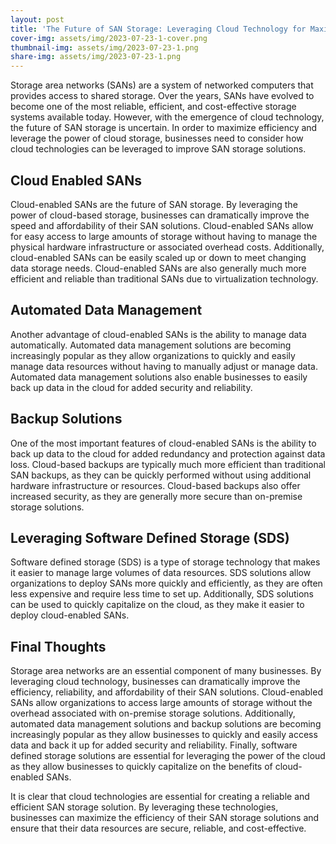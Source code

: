 ```yaml
---
layout: post
title: 'The Future of SAN Storage: Leveraging Cloud Technology for Maximum Efficiency'.
cover-img: assets/img/2023-07-23-1-cover.png
thumbnail-img: assets/img/2023-07-23-1.png
share-img: assets/img/2023-07-23-1.png
---
```





Storage area networks (SANs) are a system of networked computers that provides access to shared storage. Over the years, SANs have evolved to become one of the most reliable, efficient, and cost-effective storage systems available today. However, with the emergence of cloud technology, the future of SAN storage is uncertain. In order to maximize efficiency and leverage the power of cloud storage, businesses need to consider how cloud technologies can be leveraged to improve SAN storage solutions. 

## Cloud Enabled SANs

Cloud-enabled SANs are the future of SAN storage. By leveraging the power of cloud-based storage, businesses can dramatically improve the speed and affordability of their SAN solutions. Cloud-enabled SANs allow for easy access to large amounts of storage without having to manage the physical hardware infrastructure or associated overhead costs. Additionally, cloud-enabled SANs can be easily scaled up or down to meet changing data storage needs. Cloud-enabled SANs are also generally much more efficient and reliable than traditional SANs due to virtualization technology. 

## Automated Data Management

Another advantage of cloud-enabled SANs is the ability to manage data automatically. Automated data management solutions are becoming increasingly popular as they allow organizations to quickly and easily manage data resources without having to manually adjust or manage data. Automated data management solutions also enable businesses to easily back up data in the cloud for added security and reliability. 

## Backup Solutions

One of the most important features of cloud-enabled SANs is the ability to back up data to the cloud for added redundancy and protection against data loss. Cloud-based backups are typically much more efficient than traditional SAN backups, as they can be quickly performed without using additional hardware infrastructure or resources. Cloud-based backups also offer increased security, as they are generally more secure than on-premise storage solutions. 

## Leveraging Software Defined Storage (SDS)

Software defined storage (SDS) is a type of storage technology that makes it easier to manage large volumes of data resources. SDS solutions allow organizations to deploy SANs more quickly and efficiently, as they are often less expensive and require less time to set up. Additionally, SDS solutions can be used to quickly capitalize on the cloud, as they make it easier to deploy cloud-enabled SANs. 

## Final Thoughts

Storage area networks are an essential component of many businesses. By leveraging cloud technology, businesses can dramatically improve the efficiency, reliability, and affordability of their SAN solutions. Cloud-enabled SANs allow organizations to access large amounts of storage without the overhead associated with on-premise storage solutions. Additionally, automated data management solutions and backup solutions are becoming increasingly popular as they allow businesses to quickly and easily access data and back it up for added security and reliability. Finally, software defined storage solutions are essential for leveraging the power of the cloud as they allow businesses to quickly capitalize on the benefits of cloud-enabled SANs. 


 
It is clear that cloud technologies are essential for creating a reliable and efficient SAN storage solution. By leveraging these technologies, businesses can maximize the efficiency of their SAN storage solutions and ensure that their data resources are secure, reliable, and cost-effective.
